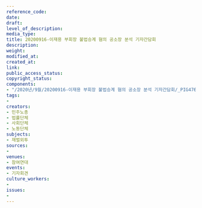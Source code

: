 ```yaml
---
reference_code: 
date: 
draft: 
level_of_description: 
media_type: 
title: 20200916-이재용 부회장 불법승계 혐의 공소장 분석 기자간담회
description: 
weight: 
modified_at: 
created_at: 
link: 
public_access_status: 
copyright_status: 
components:
- "/2020년/9월/20200916-이재용 부회장 불법승계 혐의 공소장 분석 기자간담회/_PIG4763.JPG"
tags:
- 
creators:
- 민주노총
- 법률단체
- 사회단체
- 노동단체
subjects:
- 재벌외투
sources:
- 
venues:
- 참여연대
events:
- 기자회견
culture_workers:
- 
issues:
- 
---
```

